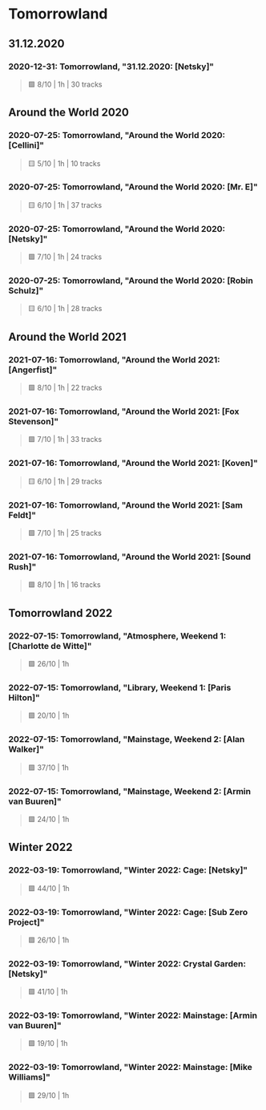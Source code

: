 # Tomorrowland

## 31.12.2020

### 2020-12-31: Tomorrowland, "31.12.2020: [Netsky]"

> 🟩 8/10 | 1h | 30 tracks

## Around the World 2020

### 2020-07-25: Tomorrowland, "Around the World 2020: [Cellini]"

> 🟨 5/10 | 1h | 10 tracks

### 2020-07-25: Tomorrowland, "Around the World 2020: [Mr. E]"

> 🟨 6/10 | 1h | 37 tracks

### 2020-07-25: Tomorrowland, "Around the World 2020: [Netsky]"

> 🟩 7/10 | 1h | 24 tracks

### 2020-07-25: Tomorrowland, "Around the World 2020: [Robin Schulz]"

> 🟨 6/10 | 1h | 28 tracks

## Around the World 2021

### 2021-07-16: Tomorrowland, "Around the World 2021: [Angerfist]"

> 🟩 8/10 | 1h | 22 tracks

### 2021-07-16: Tomorrowland, "Around the World 2021: [Fox Stevenson]"

> 🟩 7/10 | 1h | 33 tracks

### 2021-07-16: Tomorrowland, "Around the World 2021: [Koven]"

> 🟨 6/10 | 1h | 29 tracks

### 2021-07-16: Tomorrowland, "Around the World 2021: [Sam Feldt]"

> 🟩 7/10 | 1h | 25 tracks

### 2021-07-16: Tomorrowland, "Around the World 2021: [Sound Rush]"

> 🟩 8/10 | 1h | 16 tracks

## Tomorrowland 2022

### 2022-07-15: Tomorrowland, "Atmosphere, Weekend 1: [Charlotte de Witte]"

> 🟪 26/10 | 1h

### 2022-07-15: Tomorrowland, "Library, Weekend 1: [Paris Hilton]"

> 🟪 20/10 | 1h

### 2022-07-15: Tomorrowland, "Mainstage, Weekend 2: [Alan Walker]"

> 🟪 37/10 | 1h

### 2022-07-15: Tomorrowland, "Mainstage, Weekend 2: [Armin van Buuren]"

> 🟪 24/10 | 1h
## Winter 2022

### 2022-03-19: Tomorrowland, "Winter 2022: Cage: [Netsky]"

> 🟪 44/10 | 1h

### 2022-03-19: Tomorrowland, "Winter 2022: Cage: [Sub Zero Project]"

> 🟪 26/10 | 1h

### 2022-03-19: Tomorrowland, "Winter 2022: Crystal Garden: [Netsky]"

> 🟪 41/10 | 1h

### 2022-03-19: Tomorrowland, "Winter 2022: Mainstage: [Armin van Buuren]"

> 🟪 19/10 | 1h

### 2022-03-19: Tomorrowland, "Winter 2022: Mainstage: [Mike Williams]"

> 🟪 29/10 | 1h

